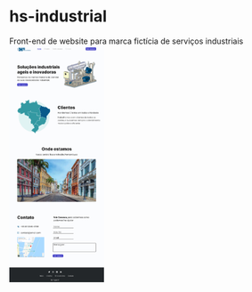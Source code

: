# hs-industrial

Front-end de website para marca fictícia de serviços industriais
<img src='/assets/web.svg' height=425></img>
